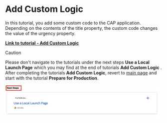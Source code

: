 # Add Custom Logic

In this tutorial, you add some custom code to the CAP application. Depending on the contents of the title property, the custom code changes the value of the urgency property.

[**Link to tutorial - Add Custom Logic**](https://developers.sap.com/tutorials/add-custom-logic.html)

> [!CAUTION]
> Please don't navigate to the tutorials under the next steps **Use a Local Launch Page** which you may find at the end of tutorials **Add Custom Logic** . After completing the tutorials **Add Custom Logic**, revert to [main page](https://github.com/SAP-samples/btp-end-to-end-scenario-use-cases/tree/main/topic3) and start with the tutorial **Prepare for Production**.

<div align="center">
	<img src="./images/localpage.png" width="900" />
</div>








